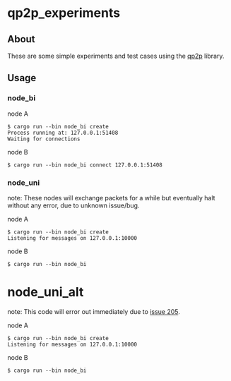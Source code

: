 # qp2p_experiments

## About

These are some simple experiments and test cases using the [qp2p](https://github.com/maidsafe/qp2p) library.

## Usage

### node_bi

node A
```
$ cargo run --bin node_bi create
Process running at: 127.0.0.1:51408
Waiting for connections
```

node B

```
$ cargo run --bin node_bi connect 127.0.0.1:51408
```

### node_uni

note: These nodes will exchange packets for a while but eventually halt without any error, due to unknown issue/bug.


node A
```
$ cargo run --bin node_bi create
Listening for messages on 127.0.0.1:10000
```

node B

```
$ cargo run --bin node_bi
```


# node_uni_alt

note: This code will error out immediately due to [issue 205](https://github.com/maidsafe/qp2p/issues/205).

node A

```
$ cargo run --bin node_bi create
Listening for messages on 127.0.0.1:10000
```

node B

```
$ cargo run --bin node_bi
```


